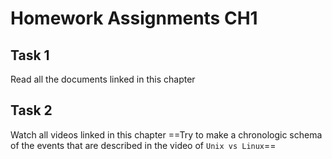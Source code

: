 # Homework Assignments CH1
## Task 1
Read all the documents linked in this chapter

## Task 2
Watch all videos linked in this chapter
 ==Try to make a chronologic schema of the events that are described in the video of `Unix vs Linux`==
